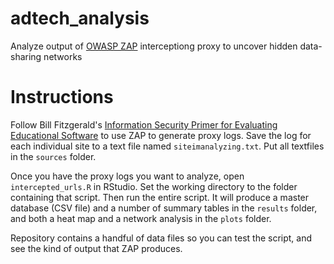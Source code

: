 # adtech_analysis

Analyze output of [OWASP ZAP](https://www.owasp.org/index.php/OWASP_Zed_Attack_Proxy_Project) interceptiong proxy to uncover hidden data-sharing networks

# Instructions

Follow Bill Fitzgerald's [Information Security Primer for Evaluating Educational Software](https://github.com/billfitzgerald/infosec-primer) to use ZAP to generate proxy logs. Save the log for each individual site to a text file named `siteimanalyzing.txt`. Put all textfiles in the `sources` folder.

Once you have the proxy logs you want to analyze, open `intercepted_urls.R` in RStudio. Set the working directory to the folder containing that script. Then run the entire script. It will produce a master database (CSV file) and a number of summary tables in the `results` folder, and both a heat map and a network analysis in the `plots` folder.

Repository contains a handful of data files so you can test the script, and see the kind of output that ZAP produces.
